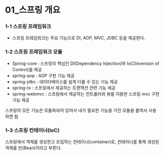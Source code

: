 # 01_스프링 개요

### 1-1 스프링 프레임워크

- 스프링 프레임워크는 주요 기능으로 DI, AOP, MVC, JDBC 등을 제공한다. 



### 1-2 스프링 프레임워크 모듈

- Spring-core : 스프링의 핵심인 DI(Dependency Injection)와 IoC(Inversion of Control)를 제공
- spring-aop : AOP 구현 기능 제공
- spring-jdbc : 데이터베이스를 쉽게 다룰 수 있는 기능 제공
- spring-tx : 스프링에서 제공하는 트랜잭션 관련 기능 제공
- spring-webmvc : 스프링에서 제공하는 컨트롤러와 뷰를 이용한 스프링 mvc 구현 기능 제공 

스프링의 모든 기능은 모듈화되어 있어서 내가 필요한 기능을 가진 모듈을 붙여서 사용하면 됨 



### 1-3 스프링 컨테이너(IoC)

스프링에서 객체를 생성한고 조립하는 컨테이너(container)로, 컨테이너를 통해 생성된 객체를 빈(Bean)이라고 부른다.